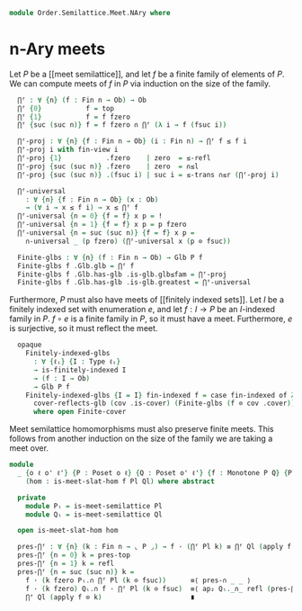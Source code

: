 <!--
```agda
open import Cat.Prelude

open import Data.Fin.Indexed
open import Data.Fin.Finite
open import Data.Fin.Base using (Fin ; fsuc ; fzero ; suc ; zero ; fin-view)

open import Order.Semilattice.Meet
open import Order.Diagram.Meet
open import Order.Diagram.Glb
open import Order.Diagram.Top
open import Order.Base
```
-->

```agda
module Order.Semilattice.Meet.NAry where
```

<!--
```agda
open is-glb
open Glb

module _ {o ℓ} {P : Poset o ℓ} (l : is-meet-semilattice P) where
  open is-meet-semilattice l
  open Poset P
```
-->

# n-Ary meets

Let $P$ be a [[meet semilattice]], and let $f$ be a finite family of
elements of $P$. We can compute meets of $f$ in $P$ via induction on the
size of the family.

```agda
  ⋂ᶠ : ∀ {n} (f : Fin n → Ob) → Ob
  ⋂ᶠ {0}           f = top
  ⋂ᶠ {1}           f = f fzero
  ⋂ᶠ {suc (suc n)} f = f fzero ∩ ⋂ᶠ (λ i → f (fsuc i))

  ⋂ᶠ-proj : ∀ {n} {f : Fin n → Ob} (i : Fin n) → ⋂ᶠ f ≤ f i
  ⋂ᶠ-proj i with fin-view i
  ⋂ᶠ-proj {1}           .fzero    | zero  = ≤-refl
  ⋂ᶠ-proj {suc (suc n)} .fzero    | zero  = ∩≤l
  ⋂ᶠ-proj {suc (suc n)} .(fsuc i) | suc i = ≤-trans ∩≤r (⋂ᶠ-proj i)

  ⋂ᶠ-universal
    : ∀ {n} {f : Fin n → Ob} (x : Ob)
    → (∀ i → x ≤ f i) → x ≤ ⋂ᶠ f
  ⋂ᶠ-universal {n = 0} {f = f} x p = !
  ⋂ᶠ-universal {n = 1} {f = f} x p = p fzero
  ⋂ᶠ-universal {n = suc (suc n)} {f = f} x p =
    ∩-universal _ (p fzero) (⋂ᶠ-universal x (p ⊙ fsuc))

  Finite-glbs : ∀ {n} (f : Fin n → Ob) → Glb P f
  Finite-glbs f .Glb.glb = ⋂ᶠ f
  Finite-glbs f .Glb.has-glb .is-glb.glb≤fam = ⋂ᶠ-proj
  Finite-glbs f .Glb.has-glb .is-glb.greatest = ⋂ᶠ-universal
```

Furthermore, $P$ must also have meets of [[finitely indexed sets]].
Let $I$ be a finitely indexed set with enumeration $e$, and let $f : I \to P$
be an $I$-indexed family in $P$. $f \circ e$ is a finite family in $P$, so it must
have a meet. Furthermore, $e$ is surjective, so it must reflect the
meet.

```agda
  opaque
    Finitely-indexed-glbs
      : ∀ {ℓᵢ} {I : Type ℓᵢ}
      → is-finitely-indexed I
      → (f : I → Ob)
      → Glb P f
    Finitely-indexed-glbs {I = I} fin-indexed f = case fin-indexed of λ cov →
      cover-reflects-glb (cov .is-cover) (Finite-glbs (f ⊙ cov .cover))
      where open Finite-cover
```

Meet semilattice homomorphisms must also preserve finite meets. This follows
from another induction on the size of the family we are taking a meet over.

```agda
module
  _ {o ℓ o' ℓ'} {P : Poset o ℓ} {Q : Poset o' ℓ'} {f : Monotone P Q} {Pl Ql}
    (hom : is-meet-slat-hom f Pl Ql) where abstract

  private
    module Pₗ = is-meet-semilattice Pl
    module Qₗ = is-meet-semilattice Ql

  open is-meet-slat-hom hom

  pres-⋂ᶠ : ∀ {n} (k : Fin n → ⌞ P ⌟) → f · (⋂ᶠ Pl k) ≡ ⋂ᶠ Ql (apply f ⊙ k)
  pres-⋂ᶠ {n = 0} k = pres-top
  pres-⋂ᶠ {n = 1} k = refl
  pres-⋂ᶠ {n = suc (suc n)} k =
    f · (k fzero Pₗ.∩ ⋂ᶠ Pl (k ⊙ fsuc))      ≡⟨ pres-∩ _ _ ⟩
    f · (k fzero) Qₗ.∩ f · ⋂ᶠ Pl (k ⊙ fsuc)  ≡⟨ ap₂ Qₗ._∩_ refl (pres-⋂ᶠ (k ⊙ fsuc)) ⟩
    ⋂ᶠ Ql (apply f ⊙ k)                      ∎
```
